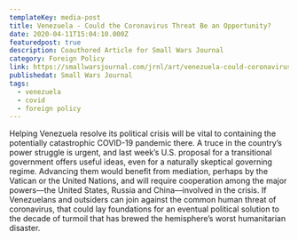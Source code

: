 ```yaml
---
templateKey: media-post
title: Venezuela - Could the Coronavirus Threat Be an Opportunity?
date: 2020-04-11T15:04:10.000Z
featuredpost: true
description: Coauthored Article for Small Wars Journal
category: Foreign Policy
link: https://smallwarsjournal.com/jrnl/art/venezuela-could-coronavirus-threat-be-opportunity
publishedat: Small Wars Journal
tags:
  - venezuela
  - covid
  - foreign policy
---
```

Helping Venezuela resolve its political crisis will be vital to containing the potentially catastrophic COVID-19 pandemic there. A truce in the country’s power struggle is urgent, and last week’s U.S. proposal for a transitional government offers useful ideas, even for a naturally skeptical governing regime. Advancing them would benefit from mediation, perhaps by the Vatican or the United Nations, and will require cooperation among the major powers—the United States, Russia and China—involved in the crisis. If Venezuelans and outsiders can join against the common human threat of coronavirus, that could lay foundations for an eventual political solution to the decade of turmoil that has brewed the hemisphere’s worst humanitarian disaster.